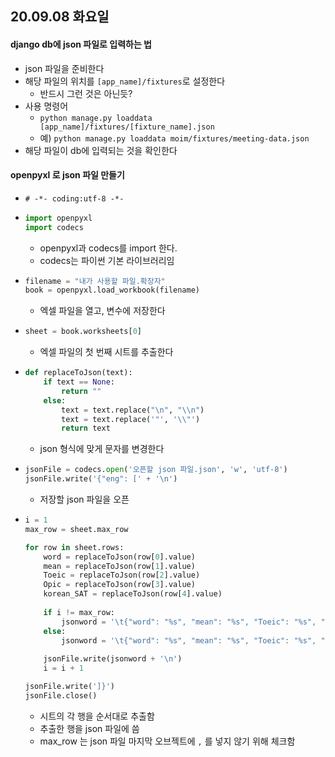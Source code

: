 ## 20.09.08 화요일

#### django db에 json 파일로 입력하는 법

- json 파일을 준비한다
- 해당 파일의 위치를 `[app_name]/fixtures`로 설정한다
  - 반드시 그런 것은 아닌듯?
- 사용 명령어
  - `python manage.py loaddata [app_name]/fixtures/[fixture_name].json`
  - 예) `python manage.py loaddata moim/fixtures/meeting-data.json`
- 해당 파일이 db에 입력되는 것을 확인한다



#### openpyxl 로 json 파일 만들기

- `# -*- coding:utf-8 -*-`

- ```python
  import openpyxl
  import codecs
  ```

  - openpyxl과 codecs를 import 한다.
  - codecs는 파이썬 기본 라이브러리임

- ```python
  filename = "내가 사용할 파일.확장자"
  book = openpyxl.load_workbook(filename)
  ```

  - 엑셀 파일을 열고, 변수에 저장한다

- ```python
  sheet = book.worksheets[0]
  ```

  - 엑셀 파일의 첫 번째 시트를 추출한다

- ```python
  def replaceToJson(text):
      if text == None:
          return ""
      else:
          text = text.replace("\n", "\\n")
          text = text.replace('"', '\\"')
          return text
  ```

  - json 형식에 맞게 문자를 변경한다

- ```python
  jsonFile = codecs.open('오픈할 json 파일.json', 'w', 'utf-8')
  jsonFile.write('{"eng": [' + '\n')
  ```

  - 저장할 json 파일을 오픈

- ```python
  i = 1
  max_row = sheet.max_row
  
  for row in sheet.rows:
      word = replaceToJson(row[0].value)
      mean = replaceToJson(row[1].value)
      Toeic = replaceToJson(row[2].value)
      Opic = replaceToJson(row[3].value)
      korean_SAT = replaceToJson(row[4].value)
      
      if i != max_row:
          jsonword = '\t{"word": "%s", "mean": "%s", "Toeic": "%s", "Opic": "%s", "korean_SAT": "%s"},' % (word, mean, Toeic, Opic, korean_SAT)
      else:
          jsonword = '\t{"word": "%s", "mean": "%s", "Toeic": "%s", "Opic": "%s", "korean_SAT": "%s"}' % (word, mean, Toeic, Opic, korean_SAT)
      
      jsonFile.write(jsonword + '\n')
      i = i + 1
  
  jsonFile.write(']}')
  jsonFile.close()
  ```

  - 시트의 각 행을 순서대로 추출함
  - 추출한 행을 json 파일에 씀
  - max_row 는 json 파일 마지막 오브젝트에 `,` 를 넣지 않기 위해 체크함

